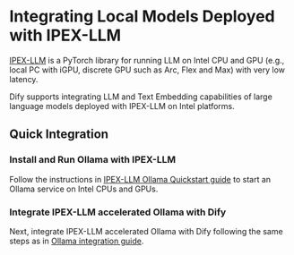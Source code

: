 # Integrating Local Models Deployed with IPEX-LLM

[IPEX-LLM](https://github.com/intel-analytics/ipex-llm) is a PyTorch library for running LLM on Intel CPU and GPU (e.g., local PC with iGPU, discrete GPU such as Arc, Flex and Max) with very low latency. 

Dify supports integrating LLM and Text Embedding capabilities of large language models deployed with IPEX-LLM on Intel platforms.

## Quick Integration

### Install and Run Ollama with IPEX-LLM

Follow the instructions in [IPEX-LLM Ollama Quickstart guide](https://ipex-llm.readthedocs.io/en/latest/doc/LLM/Quickstart/ollama_quickstart.html) to start an Ollama service on Intel CPUs and GPUs. 

### Integrate IPEX-LLM accelerated Ollama with Dify

Next, integrate IPEX-LLM accelerated Ollama with Dify following the same steps as in [Ollama integration guide](https://docs.dify.ai/tutorials/model-configuration/ollama).